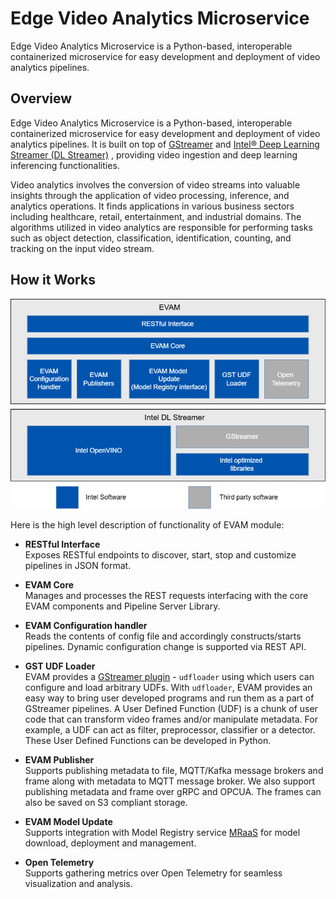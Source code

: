 # Edge Video Analytics Microservice
Edge Video Analytics Microservice is a Python-based, interoperable containerized microservice for easy development and deployment of video analytics pipelines.

## Overview

Edge Video Analytics Microservice is a Python-based, interoperable containerized microservice for easy development and deployment of video analytics pipelines. It is built on top of [GStreamer](https://gstreamer.freedesktop.org/documentation/) and [Intel® Deep Learning Streamer (DL Streamer)](https://dlstreamer.github.io/) , providing video ingestion and deep learning inferencing functionalities.

Video analytics involves the conversion of video streams into valuable insights through the application of video processing, inference, and analytics operations. It finds applications in various business sectors including healthcare, retail, entertainment, and industrial domains. The algorithms utilized in video analytics are responsible for performing tasks such as object detection, classification, identification, counting, and tracking on the input video stream.

## How it Works

![EVAM Architecture](./images/evam-simplified-arch.png)

Here is the high level description of functionality of EVAM module:

   - **RESTful Interface**</br>
      Exposes RESTful endpoints to discover, start, stop and customize pipelines in JSON format. 
   
   - **EVAM Core**</br>
      Manages and processes the REST requests interfacing with the core EVAM components and Pipeline Server Library.
   
   - **EVAM Configuration handler**</br>
      Reads the contents of config file and accordingly constructs/starts pipelines. Dynamic configuration change is supported via REST API.
   
   - **GST UDF Loader**</br>
      EVAM provides a [GStreamer plugin](https://gstreamer.freedesktop.org/documentation/plugins_doc.html?gi-language=c) - `udfloader` using which users can configure and load arbitrary UDFs. With `udfloader`, EVAM provides an easy way to bring user developed programs and run them as a part of GStreamer pipelines. A User Defined Function (UDF) is a chunk of user code that can transform video frames and/or manipulate metadata. For example, a UDF can act as filter, preprocessor, classifier or a detector. These User Defined Functions can be developed in Python.
   
   - **EVAM Publisher**</br>
      Supports publishing metadata to file, MQTT/Kafka message brokers and frame along with metadata to MQTT message broker. We also support publishing metadata and frame over gRPC and OPCUA. The frames can also be saved on S3 compliant storage.
   
   - **EVAM Model Update**</br>
      Supports integration with Model Registry service [MRaaS](https://docs.edgeplatform.intel.com/model-registry-as-a-service/1.0.3/user-guide/Overview.html) for model download, deployment and management.

   - **Open Telemetry**</br>
      Supports gathering metrics over Open Telemetry for seamless visualization and analysis. 



